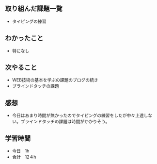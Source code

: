 ## 取り組んだ課題一覧
- タイピングの練習
## わかったこと
- 特になし
## 次やること
-  WEB技術の基本を学ぶの課題のブログの続き
-  ブラインドタッチの課題
## 感想
-  今日はあまり時間が無かったのでタイピングの練習をしたが中々上達しない。ブラインドタッチの課題は時間がかかりそう。
## 学習時間
- 今日　1h
- 合計　12４h
